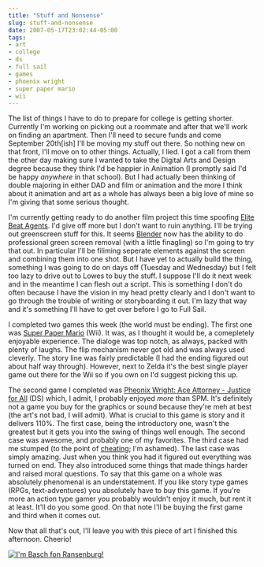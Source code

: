 ```yaml
---
title: "Stuff and Nonsense"
slug: stuff-and-nonsense
date: 2007-05-17T23:02:44-05:00
tags:
- art
- college
- ds
- full sail
- games
- phoenix wright
- super paper mario
- wii
---
```

The list of things I have to do to prepare for college is getting shorter. Currently I'm working on picking out a roommate and after that we'll work on finding an apartment. Then I'll need to secure funds and come September 20th[ish] I'll be moving my stuff out there. So nothing new on that front, I'll move on to other things. Actually, I lied. I got a call from them the other day making sure I wanted to take the Digital Arts and Design degree because they think I'd be happier in Animation (I promptly said I'd be happy _anywhere_ in that school). But I had actually been thinking of double majoring in either DAD and film or animation and the more I think about it animation and art as a whole has always been a big love of mine so I'm giving that some serious thought.

I'm currently getting ready to do another film project this time spoofing [Elite Beat Agents](http://en.wikipedia.org/wiki/Elite_Beat_Agents). I'd give off more but I don't want to ruin anything. I'll be trying out greenscreen stuff for this. It seems [Blender](http://www.blender.org/) now has the ability to do professional green screen removal (with a little finagling) so I'm going to try that out. In particular I'll be filiming seperate elements against the screen and combining them into one shot. But I have yet to actually build the thing, something I was going to do on days off (Tuesday and Wednesday) but I felt too lazy to drive out to Lowes to buy the stuff. I suppose I'll do it next week and in the meantime I can flesh out a script. This is something I don't do often because I have the vision in my head pretty clearly and I don't want to go through the trouble of writing or storyboarding it out. I'm lazy that way and it's something I'll have to get over before I go to Full Sail.

I completed two games this week (the world must be ending). The first one was [Super Paper Mario](http://en.wikipedia.org/wiki/Super_Paper_Mario) (Wii). It was, as I thought it would be, a comepletely enjoyable experience. The dialoge was top notch, as always, packed with plenty of laughs. The flip mechanism never got old and was always used cleverly. The story line was fairly predictable (I had the ending figured out about half way through). However, next to Zelda it's the best single player game out there for the Wii so if you own on I'd suggest picking this up.

The second game I completed was [Pheonix Wright: Ace Attorney - Justice for All](http://en.wikipedia.org/wiki/Phoenix_Wright:_Ace_Attorney_-_Justice_for_All) (DS) which, I admit, I probably enjoyed _more_ than SPM. It's definitely not a game you buy for the graphics or sound because they're meh at best (the art's not bad, I will admit). What is crucial to this game is story and it delivers 110%. The first case, being the introductory one, wasn't the greatest but it gets you into the swing of things well enough. The second case was awesome, and probably one of my favorites. The third case had me stumped (to the point of [cheating](http://www.gamefaqs.com/); I'm ashamed). The last case was simply amazing. Just when you think you had it figured out everything was turned on end. They also introduced some things that made things harder and raised moral questions. To say that this game on a whole was absolutely phenomenal is an understatement. If you like story type games (RPGs, text-adventures) you absolutely have to buy this game. If you're more an action type gamer you probably wouldn't enjoy it much, but rent it at least. It'll do you some good. On that note I'll be buying the first game and third when it comes out.

Now that all that's out, I'll leave you with this piece of art I finished this afternoon. Cheerio!

[![](http://www.dxprog.com/pics/Vaan.png "I'm Basch fon Ransenburg!")](http://www.dxprog.com/pics/Vaan.png)

